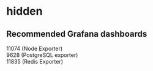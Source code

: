 # hidden

## Recommended Grafana dashboards  
11074 (Node Exporter)  
9628 (PostgreSQL exporter)  
11835 (Redis Exporter)  
